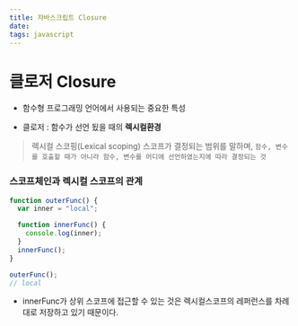 ```yaml
---
title: 자바스크립트 Closure
date:
tags: javascript
---
```


# 클로저 Closure

- 함수형 프로그래밍 언어에서 사용되는 중요한 특성

- 클로저 : 함수가 선언 됬을 때의 **렉시컬환경**

> 렉시컬 스코핑(Lexical scoping)
> 스코프가 결정되는 범위를 말하며, `함수, 변수를 호출할 때가 아니라 함수, 변수를 어디에 선언하였는지에 따라 결정되는 것`

### 스코프체인과 렉시컬 스코프의 관계

```js
function outerFunc() {
  var inner = "local";

  function innerFunc() {
    console.log(inner);
  }
  innerFunc();
}

outerFunc();
// local
```

- innerFunc가 상위 스코프에 접근할 수 있는 것은 렉시컬스코프의 레퍼런스를 차례대로 저장하고 있기 때문이다.
